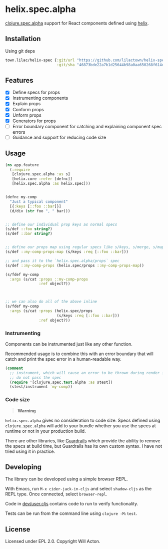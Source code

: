 # helix.spec.alpha

[clojure.spec.alpha](https://github.com/clojure/spec.alpha) support for React
components defined using [helix](https://github.com/lilactown/helix).

## Installation

Using git deps

```clojure
town.lilac/helix-spec {:git/url "https://github.com/lilactown/helix-spec-alpha.git"
                       :git/sha "46873bde22a7b1d25644b98a0aa650268f614d83"}
```

## Features

- [x] Define specs for props
- [x] Instrumenting components
- [x] Explain props
- [x] Conform props
- [x] Unform props
- [x] Generators for props
- [ ] Error boundary component for catching and explaining component spec errors
- [ ] Guidance and support for reducing code size

## Usage

```clojure
(ns app.feature
  (:require
   [clojure.spec.alpha :as s]
   [helix.core :refer [defnc]]
   [helix.spec.alpha :as helix.spec]))


(defnc my-comp
  "Just a typical component"
  [{:keys [::foo ::bar]}]
  (d/div (str foo ", " bar)))


;; define our individual prop keys as normal specs
(s/def ::foo string?)
(s/def ::bar string?)


;; define our props map using regular specs like s/keys, s/merge, s/map-of, etc.
(s/def ::my-comp-props-map (s/keys :req [::foo ::bar]))

;; and pass it to the `helix.spec.alpha/props` spec
(s/def ::my-comp-props (helix.spec/props ::my-comp-props-map))

(s/fdef my-comp
  :args (s/cat :props ::my-comp-props
               :ref object?))



;; we can also do all of the above inline
(s/fdef my-comp
  :args (s/cat :props (helix.spec/props
                       (s/keys :req [::foo ::bar]))
               :ref object?))
```

### Instrumenting

Components can be instrumented just like any other function.

Recommended usage is to combine this with an error boundary that will catch and
print the spec error in a human-readable way.

```clojure
(comment
  ;; instrument, which will cause an error to be thrown during render if props
  ;; do not pass the spec
  (require '[clojure.spec.test.alpha :as stest])
  (stest/instrument `my-comp))
```

### Code size

> **Warning**

`helix.spec.alpha` gives no consideration to code size. Specs defined using
`clojure.spec.alpha` will add to your bundle whether you use the specs at
runtime or not in your production build.

There are other libraries, like [Guardrails](https://github.com/fulcrologic/guardrails)
which provide the ability to remove the specs at build time, but Guardrails has
its own custom syntax. I have not tried using it in practice.

## Developing

The library can be developed using a simple browser REPL.

With Emacs, run `M-x cider-jack-in-cljs` and select `shadow-cljs` as the REPL
type. Once connected, select `browser-repl`.

Code in [dev/user.cljs](./dev/user.cljs) contains code to run to verify
functionality.

Tests can be run from the command line using `clojure -M:test`.

## License

Licensed under EPL 2.0. Copyright Will Acton.
